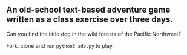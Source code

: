 ## An old-school text-based adventure game written as a class exercise over three days.

Can you find the little dog in the wild forests of the Pacific Northwest?

Fork, clone and run `python3 adv.py` to play.